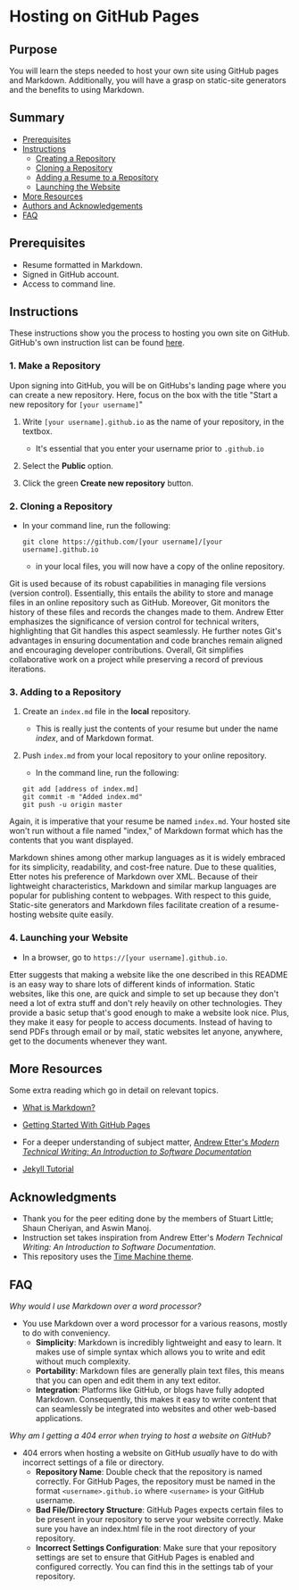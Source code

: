 
# Hosting on GitHub Pages

## Purpose
You will learn the steps needed to host your own site using GitHub pages and Markdown. Additionally, you will have a grasp on static-site generators and the benefits to using Markdown.

## Summary
- [Prerequisites](#prerequisites)
- [Instructions](#instructions)
    - [Creating a Repository](#1-making-a-repository)
    - [Cloning a Repository](#2-cloning-a-repository)
    - [Adding a Resume to a Repository](#3-adding-to-a-repository)
    - [Launching the Website](#4-launching-your-website)
- [More Resources](#more-resources)
- [Authors and Acknowledgements](#acknowledgments)
- [FAQ](#faq)

## Prerequisites 
 - Resume formatted in Markdown.
 - Signed in GitHub account.
 - Access to command line.

 ## Instructions
These instructions show you the process to hosting you own site on GitHub. GitHub's own instruction list can be found [here](https://docs.github.com/en/pages/getting-started-with-github-pages/about-github-pages).

### 1. Make a Repository

Upon signing into GitHub, you will be on GitHubs's landing page where you can create a new repository. Here, focus on the box with the title "Start a new repository for `[your username]`"

1. Write `[your username].github.io` as the name of your repository, in the textbox.
    * It's essential that you enter your username prior to `.github.io`
2. Select the **Public** option.

3. Click the green **Create new repository** button.

### 2. Cloning a Repository

 - In your command line, run the following:
    ```
    git clone https://github.com/[your username]/[your username].github.io
    ```
    * in your local files, you will now have a copy of the online repository.


Git is used because of its robust capabilities in managing file versions (version control). Essentially, this entails the ability to store and manage files in an online repository such as GitHub. Moreover, Git monitors the history of these files and records the changes made to them. Andrew Etter emphasizes the significance of version control for technical writers, highlighting that Git handles this aspect seamlessly. He further notes Git's advantages in ensuring documentation and code branches remain aligned and encouraging developer contributions. Overall, Git simplifies collaborative work on a project while preserving a record of previous iterations. 


### 3. Adding to a Repository
1. Create an `index.md` file in the **local** repository.
    - This is really just the contents of your resume but under the name *index*, and of Markdown format.

2. Push `index.md` from your local repository to your online repository.

    - In the command line, run the following:
    ```
    git add [address of index.md]
    git commit -m "Added index.md"
    git push -u origin master
    ```

Again, it is imperative that your resume be named `index.md`. Your hosted site won't run without a file named "index," of Markdown format which has the contents that you want displayed.

Markdown shines among other markup languages as it is widely embraced for its simplicity, readability, and cost-free nature. Due to these qualities, Etter notes his preference of Markdown over XML. Because of their lightweight characteristics, Markdown and similar markup languages are popular for publishing content to webpages. With respect to this guide, Static-site generators and Markdown files facilitate creation of a resume-hosting website quite easily.


### 4. Launching your Website
 - In a browser, go to `https://[your username].github.io`.

Etter suggests that making a website like the one described in this README is an easy way to share lots of different kinds of information. Static websites, like this one, are quick and simple to set up because they don't need a lot of extra stuff and don't rely heavily on other technologies. They provide a basic setup that's good enough to make a website look nice. Plus, they make it easy for people to access documents. Instead of having to send PDFs through email or by mail, static websites let anyone, anywhere, get to the documents whenever they want.

## More Resources
Some extra reading which go in detail on relevant topics.

 - [What is Markdown?](https://www.markdownguide.org/getting-started/#what-is-markdown)

 - [Getting Started With GitHub Pages](https://docs.github.com/en/pages/getting-started-with-github-pages/about-github-pages)

 - For a deeper understanding of subject matter, [Andrew Etter's _Modern Technical Writing: An Introduction to Software Documentation_](https://www.amazon.ca/Modern-Technical-Writing-Introduction-Documentation-ebook/dp/B01A2QL9SS)

 - [Jekyll Tutorial](https://cloudcannon.com/tutorials/jekyll-tutorial/)
 

## Acknowledgments 
 - Thank you for the peer editing done by the  members of Stuart Little; Shaun Cheriyan, and Aswin Manoj.
 - Instruction set takes inspiration from Andrew Etter's _Modern Technical Writing: An Introduction to Software Documentation_.
 - This repository uses the [Time Machine theme](https://github.com/pages-themes/time-machine).

## FAQ

_Why would I use Markdown over a word processor?_

 - You use Markdown over a word processor for a various reasons, mostly to do with conveniency.
   -  **Simplicity**: Markdown is incredibly lightweight and easy to learn. It makes use of simple syntax which allows you to write and edit without much complexity.
   - **Portability**: Markdown files are generally plain text files, this means that you can open and edit them in any text editor.
   - **Integration**: Platforms like GitHub, or blogs have fully adopted Markdown. Consequently, this makes it easy to write content that can seamlessly be integrated into websites and other web-based applications.

_Why am I getting a 404 error when trying to host a website on GitHub?_

 - 404 errors when hosting a website on GitHub *usually* have to do with incorrect settings of a file or directory.
   - **Repository Name**: Double check that the repository is named correctly. For GitHub Pages, the repository must be named in the format `<username>.github.io` where `<username>` is your GitHub username.
   - **Bad File/Directory Structure**: GitHub Pages expects certain files to be present in your repository to serve your website correctly. Make sure you have an index.html file in the root directory of your repository.
   - **Incorrect Settings Configuration**: Make sure that your repository settings are set to ensure that GitHub Pages is enabled and configured correctly. You can find this in the settings tab of your repository.

